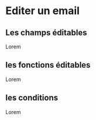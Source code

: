 # Editer un email

## Les champs éditables
Lorem

## les fonctions éditables
Lorem

## les conditions
Lorem